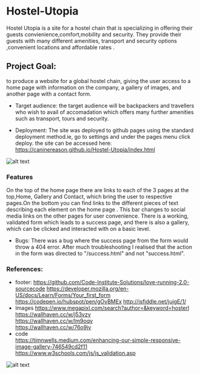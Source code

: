 # Hostel-Utopia
Hostel Utopia is a site for a hostel chain that is specializing in offering their guests convienience,comfort,mobility and security. They provide their guests with many different amenities, transport and security options ,convenient locations and affordable rates .
## Project Goal:  
to produce a website for a global hostel chain, giving the user access to a home page with information on the company, a gallery of images, and another page
with a contact form.
 

- Target audience: 
the target audience will be backpackers and travellers who wish to avail of accomadation which offers many further amenities such as transport, tours and security.
 
- Deployment: 
The site was deployed to github pages using the standard deployment method.ie, go to settings and under the pages menu click deploy.
the site can be accessed here: https://caninereason.github.io/Hostel-Utopia/index.html

 ![alt text](https://github.com/caninereason/Hostel-Utopia/blob/main/assets/images/reindex.png?raw=true)
 
### Features
On the top of the home page there are links to each of the 3 pages at the top,Home, Gallery and Contact, which bring the user to respective pages.On the bottom you can find links to the different pieces of text describing each element on the home page . This bar changes to social media links on the other pages for user convenience. There is a working, validated form which leads to a success page, and there is also a gallery, which can be clicked and interacted with on a basic level.
- Bugs:
There was a bug where the success page from the form would throw a 404 error. After much troubleshooting I realised that the action in the form was directed to "/success.html" and not "success.html".

### References:
- footer:
 https://github.com/Code-Institute-Solutions/love-running-2.0-sourcecode
https://developer.mozilla.org/en-US/docs/Learn/Forms/Your_first_form
https://codepen.io/hubspot/pen/gOvBMEx 
http://jsfiddle.net/jujgE/1/ 
- Images 
https://www.megapixl.com/search?author=&keyword=hosterl 
https://wallhaven.cc/w/j53vzy  
https://wallhaven.cc/w/lm9oqy  
https://wallhaven.cc/w/76o9jv  
- code  
https://timnwells.medium.com/enhancing-our-simple-responsive-image-gallery-746549cd2f11 
https://www.w3schools.com/js/js_validation.asp 


![alt text](https://github.com/caninereason/Hostel-Utopia/blob/main/assets/images/Lighthouse-Report.png?raw=true)
